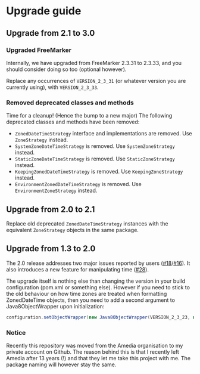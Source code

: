 # Upgrade guide

## Upgrade from 2.1 to 3.0

### Upgraded FreeMarker

Internally, we have upgraded from FreeMarker 2.3.31 to 2.3.33, and you should consider doing so too (optional however).

Replace any occurrences of `VERSION_2_3_31` (or whatever version you are currently using), with `VERSION_2_3_33`.

### Removed deprecated classes and methods

Time for a cleanup! (Hence the bump to a new major) The following deprecated classes and methods have been removed:

* `ZonedDateTimeStrategy` interface and implementations are removed. Use `ZoneStrategy` instead.
* `SystemZoneDateTimeStrategy` is removed. Use `SystemZoneStrategy` instead.
* `StaticZoneDateTimeStrategy` is removed. Use `StaticZoneStrategy` instead.
* `KeepingZonedDateTimeStrategy` is removed. Use `KeepingZoneStrategy` instead.
* `EnvironmentZonedDateTimeStrategy` is removed. Use `EnvironmentZoneStrategy` instead.

## Upgrade from 2.0 to 2.1

Replace old deprecated `ZonedDateTimeStrategy` instances with the equivalent `ZoneStrategy` objects in the same package.

## Upgrade from 1.3 to 2.0

The 2.0 release addresses two major issues reported by users ([#18](https://github.com/lazee/freemarker-java-8/issues/18)/[#16](https://github.com/lazee/freemarker-java-8/issues/16)). It also introduces a new feature for manipulating time ([\#28](https://github.com/lazee/freemarker-java-8/pull/28)).  

The upgrade itself is nothing else than changing the version in your build configuration (pom.xml or something else). However if you need to stick to the old behaviour on how time zones are treated when formatting ZonedDateTime objects, then you need to add a second argument to Java8ObjectWrapper upon initialization:

```java
configuration.setObjectWrapper(new Java8ObjectWrapper(VERSION_2_3_23, new EnvironmentTimeStrategy());
```

### Notice

Recently this repository was moved from the Amedia organisation to my
private account on Github. The reason behind this is that I recently
left Amedia after 13 years (!) and that they let me take this project
with me. The package naming will however stay the same.
